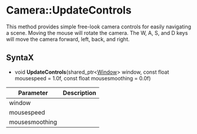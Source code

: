 # Camera::UpdateControls

This method provides simple free-look camera controls for easily navigating a scene. Moving the mouse will rotate the camera. The W, A, S, and D keys will move the camera forward, left, back, and right.

## SyntaX

- void **UpdateControls**(shared_ptr<[Window](Window.md)\> window, const float mousespeed = 1.0f, const float mousesmoothing = 0.0f)

| Parameter | Description |
|---|---|
| window ||
| mousespeed ||
| mousesmoothing ||
